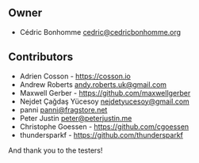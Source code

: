 ## Owner


- Cédric Bonhomme <cedric@cedricbonhomme.org>


## Contributors


- Adrien Cosson - https://cosson.io
- Andrew Roberts <andy.roberts.uk@gmail.com>
- Maxwell Gerber - https://github.com/maxwellgerber
- Nejdet Çağdaş Yücesoy <nejdetyucesoy@gmail.com>
- panni <panni@fragstore.net>
- Peter Justin <peter@peterjustin.me>
- Christophe Goessen - https://github.com/cgoessen
- thundersparkf - https://github.com/thundersparkf

And thank you to the testers!
